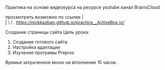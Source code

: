 Практика на основе видеокурса на ресурсе youtube канал BrainsCloud

просмотреть возможно по ссылке
              | <br>
              |
             \ /
              .
https://nickkazban.github.io/practice__ActiveBox.io/

Создание страницы сайта
 Цель урока:
 1. Создание готового сайта 
 2. Настройка адаптации 
 3. Изучение програмы Prepros

Времья затраченное мною на віполнение 15 часов.

